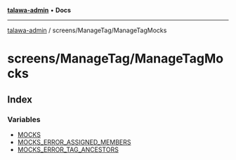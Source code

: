 [**talawa-admin**](../../../README.md) • **Docs**

***

[talawa-admin](../../../modules.md) / screens/ManageTag/ManageTagMocks

# screens/ManageTag/ManageTagMocks

## Index

### Variables

- [MOCKS](variables/MOCKS.md)
- [MOCKS\_ERROR\_ASSIGNED\_MEMBERS](variables/MOCKS_ERROR_ASSIGNED_MEMBERS.md)
- [MOCKS\_ERROR\_TAG\_ANCESTORS](variables/MOCKS_ERROR_TAG_ANCESTORS.md)
